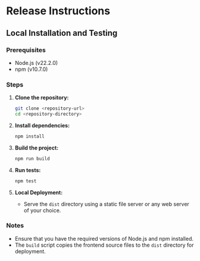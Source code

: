 # Release Instructions

## Local Installation and Testing

### Prerequisites
- Node.js (v22.2.0)
- npm (v10.7.0)

### Steps

1. **Clone the repository:**
   ```bash
   git clone <repository-url>
   cd <repository-directory>
   ```

2. **Install dependencies:**
   ```bash
   npm install
   ```

3. **Build the project:**
   ```bash
   npm run build
   ```

4. **Run tests:**
   ```bash
   npm test
   ```

5. **Local Deployment:**
   - Serve the `dist` directory using a static file server or any web server of your choice.

### Notes
- Ensure that you have the required versions of Node.js and npm installed.
- The `build` script copies the frontend source files to the `dist` directory for deployment.

